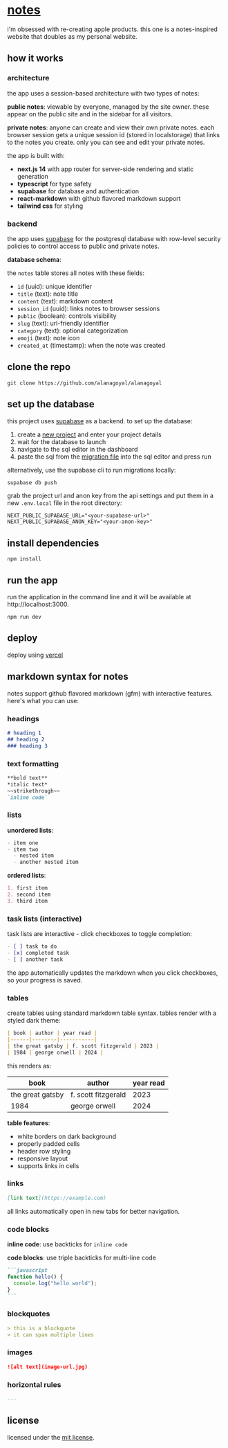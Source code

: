 # [notes](https://alanagoyal.com/notes)

i'm obsessed with re-creating apple products. this one is a notes-inspired website that doubles as my personal website.

## how it works

### architecture

the app uses a session-based architecture with two types of notes:

**public notes**: viewable by everyone, managed by the site owner. these appear on the public site and in the sidebar for all visitors.

**private notes**: anyone can create and view their own private notes. each browser session gets a unique session id (stored in localstorage) that links to the notes you create. only you can see and edit your private notes.

the app is built with:
- **next.js 14** with app router for server-side rendering and static generation
- **typescript** for type safety
- **supabase** for database and authentication
- **react-markdown** with github flavored markdown support
- **tailwind css** for styling

### backend

the app uses [supabase](https://supabase.com) for the postgresql database with row-level security policies to control access to public and private notes.

**database schema**:

the `notes` table stores all notes with these fields:
- `id` (uuid): unique identifier
- `title` (text): note title
- `content` (text): markdown content
- `session_id` (uuid): links notes to browser sessions
- `public` (boolean): controls visibility
- `slug` (text): url-friendly identifier
- `category` (text): optional categorization
- `emoji` (text): note icon
- `created_at` (timestamp): when the note was created

## clone the repo

`git clone https://github.com/alanagoyal/alanagoyal`

## set up the database

this project uses [supabase](https://supabase.com) as a backend. to set up the database:

1. create a [new project](https://database.new) and enter your project details
2. wait for the database to launch
3. navigate to the sql editor in the dashboard
4. paste the sql from the [migration file](https://github.com/alanagoyal/alanagoyal/blob/main/supabase/migrations) into the sql editor and press run

alternatively, use the supabase cli to run migrations locally:
```bash
supabase db push
```

grab the project url and anon key from the api settings and put them in a new `.env.local` file in the root directory:

```
NEXT_PUBLIC_SUPABASE_URL="<your-supabase-url>"
NEXT_PUBLIC_SUPABASE_ANON_KEY="<your-anon-key>"
```

## install dependencies

`npm install`

## run the app

run the application in the command line and it will be available at http://localhost:3000.

`npm run dev`

## deploy

deploy using [vercel](https://vercel.com)

## markdown syntax for notes

notes support github flavored markdown (gfm) with interactive features. here's what you can use:

### headings

```markdown
# heading 1
## heading 2
### heading 3
```

### text formatting

```markdown
**bold text**
*italic text*
~~strikethrough~~
`inline code`
```

### lists

**unordered lists**:
```markdown
- item one
- item two
  - nested item
  - another nested item
```

**ordered lists**:
```markdown
1. first item
2. second item
3. third item
```

### task lists (interactive)

task lists are interactive - click checkboxes to toggle completion:

```markdown
- [ ] task to do
- [x] completed task
- [ ] another task
```

the app automatically updates the markdown when you click checkboxes, so your progress is saved.

### tables

create tables using standard markdown table syntax. tables render with a styled dark theme:

```markdown
| book | author | year read |
|------|--------|-----------|
| the great gatsby | f. scott fitzgerald | 2023 |
| 1984 | george orwell | 2024 |
```

this renders as:

| book | author | year read |
|------|--------|-----------|
| the great gatsby | f. scott fitzgerald | 2023 |
| 1984 | george orwell | 2024 |

**table features**:
- white borders on dark background
- properly padded cells
- header row styling
- responsive layout
- supports links in cells

### links

```markdown
[link text](https://example.com)
```

all links automatically open in new tabs for better navigation.

### code blocks

**inline code**: use backticks for `inline code`

**code blocks**: use triple backticks for multi-line code
````markdown
```javascript
function hello() {
  console.log("hello world");
}
```
````

### blockquotes

```markdown
> this is a blockquote
> it can span multiple lines
```

### images

```markdown
![alt text](image-url.jpg)
```

### horizontal rules

```markdown
---
```

## license

licensed under the [mit license](https://github.com/alanagoyal/alanagoyal/blob/main/LICENSE.md).

